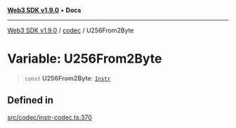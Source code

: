 [**Web3 SDK v1.9.0**](../../../README.md) • **Docs**

***

[Web3 SDK v1.9.0](../../../globals.md) / [codec](../README.md) / U256From2Byte

# Variable: U256From2Byte

> `const` **U256From2Byte**: [`Instr`](../type-aliases/Instr.md)

## Defined in

[src/codec/instr-codec.ts:370](https://github.com/Mystic-Nayy/alephium-web3/blob/c1afd789a197ce5fe21f08c2965942090157c33d/packages/web3/src/codec/instr-codec.ts#L370)
